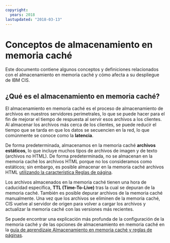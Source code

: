 ```yaml
---
copyright:
  years: 2018
lastupdated: "2018-03-13"
---
```


# Conceptos de almacenamiento en memoria caché

Este documento contiene algunos conceptos y definiciones relacionados con el almacenamiento en memoria caché y cómo afecta a su despliegue de IBM CIS.

## ¿Qué es el almacenamiento en memoria caché?

El almacenamiento en memoria caché es el proceso de almacenamiento de archivos en nuestros servidores perimetrales, lo que se puede hacer para el fin de mejorar el tiempo de respuesta al servir esos archivos a los clientes. Al almacenar los archivos más cerca de los clientes, se puede reducir el tiempo que se tarda en que los datos se secuencien en la red, lo que comúnmente se conoce como la **latencia**.

De forma predeterminada, almacenamos en la memoria caché **archivos estáticos**, lo que incluye muchos tipos de archivos de imagen y de texto (archivos no HTML). De forma predeterminada, no se almacenan en la memoria caché los archivos HTML porque no los consideramos como estáticos; sin embargo, es posible almacenar en la memoria caché archivos HTML [utilizando la característica Reglas de página](using-page-rules.html).

Los archivos almacenados en la memoria caché tienen una hora de caducidad específica, **TTL (Time-To-Live)** tras la cual se depuran de la memoria caché. También es posible depurar archivos de la memoria caché manualmente. Una vez que los archivos se eliminen de la memoria caché, CIS vuelve al servidor de origen para volver a cargar los archivos y actualizar la memoria caché con las versiones más recientes.

Se puede encontrar una explicación más profunda de la configuración de la memoria caché y de las opciones de almacenamiento en memoria caché en la [guía de aprendizaje Almacenamiento en memoria caché y reglas de páginas](caching-with-page-rules.html).
